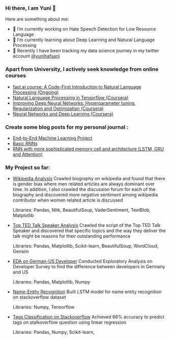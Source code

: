 ### Hi there, I am Yuni 👋



Here are something about me:

- 🔭 I’m currently working on Hate Speech Detection for Low Resource Language 
- 🌱 I’m currently learning about Deep Learning and Natural Language Processing
- 💬 Recently I have been tracking my data science journey in my twitter account [@yunihafsarii](https://twitter.com/yunihafsarii)

### Apart from University, I actively seek knowledge from online courses
- [fast.ai course: A Code-First Introduction to Natural Language Processing (Ongoing)](https://www.fast.ai/2019/07/08/fastai-nlp/)
- [Natural Language Processing in Tensorflow (Coursera)](https://www.coursera.org/account/accomplishments/verify/KXQYERBDRXVK)
- [Improving Deep Neural Networks: Hyperparameter tuning, Regularization and Optimization (Coursera)](https://www.coursera.org/account/accomplishments/verify/GZCLJKW8PPC8)
- [Neural Networks and Deep Learning (Coursera)](https://www.coursera.org/account/accomplishments/verify/ZYUY9C8Q4ZRA)

### Create some blog posts for my personal journal :
- [End-to-End Machine Learning Project](https://medium.com/@yyunisari158/end-to-end-machine-learning-project-b3387aabde3c)
- [Basic RNNs](https://medium.com/@yyunisari158/basic-rnns-1c4b18d70a3f)
- [RNN with more sophisticated memory cell and architecture (LSTM, GRU and Attention)](https://medium.com/@yyunisari158/rnn-with-more-sophisticated-memory-cell-and-architecture-lstm-gru-and-attention-528fc942d5af)

### My Project so far:
- [Wikipedia Analysis](https://github.com/yunihafsarii/gender-classification-NLP) 
  Crawled biography on wikipedia and found that there is gender bias where men related articles are always dominant over time. In addition, I also crawled the  discussion forum for each of the biography and discovered more negative sentiment among wikipedia contributor when women related article is discussed
  
  Libraries: Pandas, Nltk, BeautifulSoup, VaderSentiment, TextBlob, Matplotlib
  
- [Top TED Talk Speaker Analysis](https://github.com/yunihafsarii/TED-Talk-Top-Speaker-analysis-through-NLP-)
  Crawled the script of the Top TED Talk Speaker and discovered that specific topics and the way they deliver the talk might be reasons for their outstanding performance
  
  Libraries: Pandas, Matplotlib, Scikit-learn, BeautifulSoup, WordCloud, Gensim
  
- [EDA on German-US Developer](https://github.com/yunihafsarii/US-Developer-VS-German-Developer)
  Conducted Exploratory Analysis on Developer Survey to find the difference between developers in Germany and US 
  
  Libraries: Pandas, Matplotlib, Numpy
  
- [Name-Entity Recognition](https://github.com/yunihafsarii/Name-Entity-Recognition)
  Built LSTM model for name entity recognition on stackoverflow dataset 
  
  Libraries: Numpy, Tensorflow 
  
- [Tags Classification on Stackoverflow](https://github.com/yunihafsarii/Tag-Prediction-on-StackOverflow)
  Achieved 66% accuracy to predict tags on stalkoverflow question using linear regression 

  Libraries: Pandas, Numpy, Scikit-learn, 
